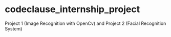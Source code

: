 # codeclause_internship_project
Project 1 (Image Recognition with OpenCv) and Project 2 (Facial Recognition System)
